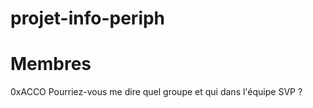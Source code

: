 # projet-info-periph

# Membres

0xACCO 
Pourriez-vous me dire quel groupe et qui dans l'équipe SVP ?
